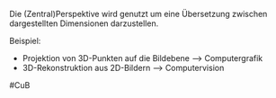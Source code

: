 Die (Zentral)Perspektive wird genutzt um eine Übersetzung zwischen dargestellten Dimensionen darzustellen.

Beispiel:

- Projektion von 3D-Punkten auf die Bildebene --> Computergrafik
- 3D-Rekonstruktion aus 2D-Bildern --> Computervision

#CuB 
